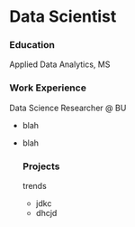 # Data Scientist

### Education
Applied Data Analytics, MS

### Work Experience
Data Science Researcher @ BU
- blah
- blah

  ### Projects
  trends
  - jdkc
  - dhcjd
 
  
